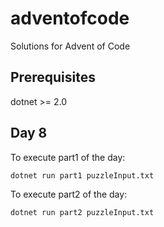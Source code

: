 # adventofcode
Solutions for Advent of Code

## Prerequisites

dotnet >= 2.0

## Day 8

To execute part1 of the day:

```
dotnet run part1 puzzleInput.txt
```

To execute part2 of the day:

```
dotnet run part2 puzzleInput.txt
```
